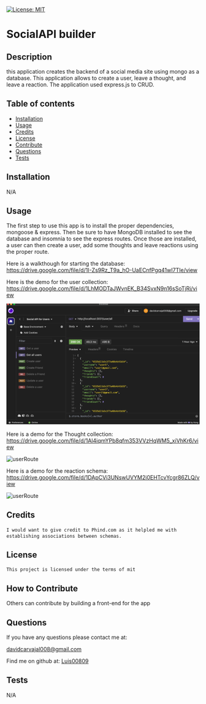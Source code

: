 [![License: MIT](https://img.shields.io/badge/License-MIT-yellow.svg)](https://opensource.org/licenses/MIT)
   # SocialAPI builder

   ## Description
   
   this application creates the backend of a social media site using mongo as a database. This application allows to create a user, leave a thought, and leave a reaction. The application used express.js to CRUD. 
   
   ## Table of contents
   
   - [Installation](#installation)
   - [Usage](#usage)
   - [Credits](#credits)
   - [License](#license)
   - [Contribute](#how-to-contribute)
   - [Questions](#questions)
   - [Tests](#tests)
   
   
   ## Installation
   N/A
   
   ## Usage
   
  The first step to use this app is to install the proper dependencies, mongoose & express. Then be sure to have MongoDB installed to see the database and insomnia to see the express routes. Once those are installed, a user can then create a user, add some thoughts and leave reactions using the proper route.

  Here is a walkthough for starting the database: https://drive.google.com/file/d/1I-Zs9Rz_T9a_hO-UaECnfPgq41wI7TIe/view

  Here is the demo for the user collection: https://drive.google.com/file/d/1LhMODTaJWvnEK_B34SvxN9n16sSoTjRi/view

  ![userRoute](/images/userDemo.png)


  Here is a demo for the Thought collection: https://drive.google.com/file/d/1Al4iqmYPb8qfm353VVzHqWM5_xiVhKr6/view

  ![userRoute](/images/Screenshot%202023-10-22%20at%208.17.28 PM.png)


  Here is a demo for the reaction schema: https://drive.google.com/file/d/1DApCVi3UNswUVYM2i0EHTcvYcgr86ZLQ/view
   
  ![userRoute](/images/Screenshot%202023-10-22%20at%208.18.26 PM.png)
  
   
   
   ## Credits
   
    I would want to give credit to Phind.com as it helpled me with establishing associations between schemas.

   ## License 
   
    This project is licensed under the terms of mit

   
   ## How to Contribute
   Others can contribute by building a front-end for the app
   
   
   ## Questions
    
If you have any questions please contact me at: 
   
davidcarvajal008@gmail.com
   
Find me on github at: [Luis00809](https://github.com/Luis00809)
   
   

   ## Tests
   
   N/A